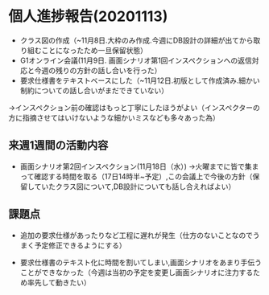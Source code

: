 # 個人進捗報告(20201113)

* クラス図の作成（~11月8日.大枠のみ作成.今週にDB設計の詳細が出てから取り組むことになったため一旦保留状態）
* G1オンライン会議(11月9日. 画面シナリオ第1回インスペクションへの返信対応と今週の残りの方針の話し合いを行った）
* 要求仕様書をテキストベースにした（~11月12日.初版として作成済み.細かい制約についての話し合いがまだできていない）

→インスペクション前の確認はもっと丁寧にしたほうがよい（インスペクターの方に指摘させてはいけないような細かいミスなども多々あった為）

## 来週1週間の活動内容
* 画面シナリオ第2回インスペクション(11月18日（水）)
→火曜までに皆で集まって確認する時間を取る（17日14時半~予定）,この会議上で今後の方針（保留していたクラス図について,DB設計についても話し合えればよい）

## 課題点
* 追加の要求仕様があったりなど工程に遅れが発生（仕方のないことなのでうまく予定修正できるようにする）

* 要求仕様書のテキスト化に時間を割いてしまい,画面シナリオをあまり手伝うことができなかった（今週は当初の予定を変更し画面シナリオに注力するため率先して動きたい）
